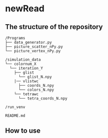 # newRead
## The structure of the repository
```
/Programs
├── data_generator.py
├── picture_scatter_nPy.py
└── picture_vertex_nPy.py

/simulation_data
└── colornum_X
  └── iteration_Y
    ├── glist
      └── glist_N.npy
    |── vlistwc
      ├── coords_N.npy
      └── colors_N.npy
    └── tetrawc
      └── tetra_coords_N.npy

/run_venv

README.md
```
## How to use
```
```